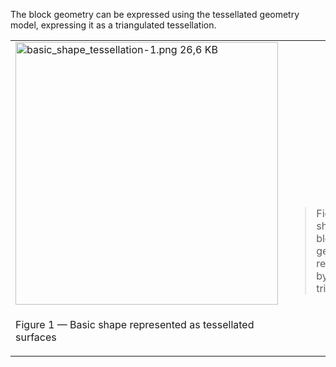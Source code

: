 The block geometry can be expressed using the tessellated geometry model, expressing it as a triangulated tessellation.

<table summary="tessellation type">
 <tr>
  <td><img src="../../../../figures/examples/basic_shape_tessellation-1.png" width="420" height="420" alt="basic_shape_tessellation-1.png 26,6 KB">
  </td>
  <td style=" vertical-align:bottom;">
   <blockquote>Figure 1 shows the block geometry represented by a triangulation.
   </blockquote>
  </td>
 </tr>
 <tr style="height:20px;">
  <td style="vertical-align:bottom;">
   <p class="figure">Figure 1 &mdash; Basic shape represented as tessellated surfaces</p>
  </td>
  <td>&nbsp;
  </td>
 </tr>
</table>
